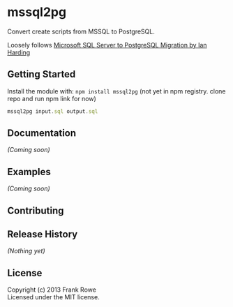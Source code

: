 # mssql2pg

Convert create scripts from MSSQL to PostgreSQL.

Loosely follows [Microsoft SQL Server to PostgreSQL Migration by Ian Harding](http://wiki.postgresql.org/wiki/Microsoft_SQL_Server_to_PostgreSQL_Migration_by_Ian_Harding#Tables)

## Getting Started
Install the module with: `npm install mssql2pg` (not yet in npm registry. clone repo and run npm link for now)

```javascript
mssql2pg input.sql output.sql
```

## Documentation
_(Coming soon)_

## Examples
_(Coming soon)_

## Contributing


## Release History
_(Nothing yet)_

## License
Copyright (c) 2013 Frank Rowe  
Licensed under the MIT license.
